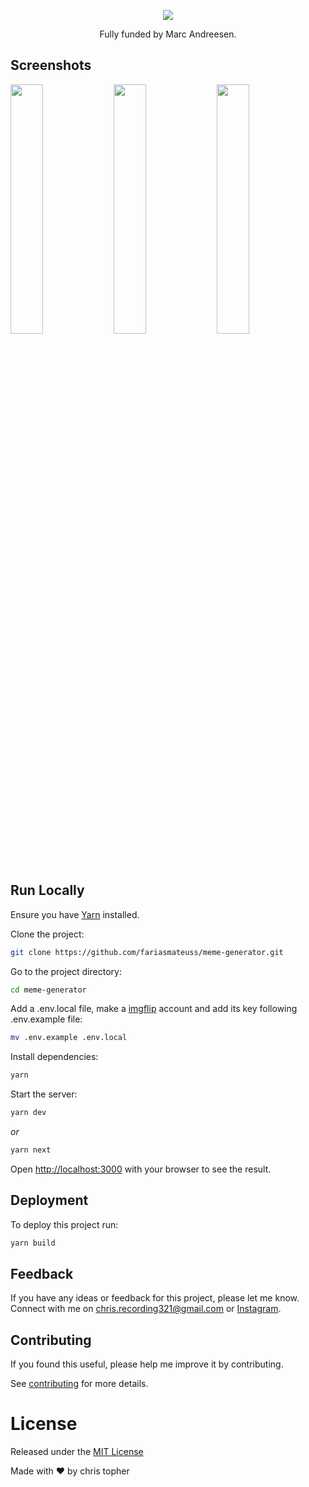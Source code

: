 <p align="center">
  <img src="public/static/dark-logo.svg"  />
</p>

<p align="center">
 Fully funded by Marc Andreesen.
</p>

## Screenshots

<p float="center">
  <img src="docs/resources/templates.png" width="32%" />
  <img src="docs/resources/selected-template.png" width="32%" />
  <img src="docs/resources/generated-meme.png" width="32%" />
</p>

## Run Locally

Ensure you have [Yarn](https://classic.yarnpkg.com/lang/en/docs/install/#mac-stable) installed.

Clone the project:

```bash
git clone https://github.com/fariasmateuss/meme-generator.git
```

Go to the project directory:

```bash
cd meme-generator
```

Add a .env.local file, make a [imgflip](https://imgflip.com/) account and add its key following .env.example file:

```bash
mv .env.example .env.local
```

Install dependencies:

```bash
yarn
```

Start the server:

```bash
yarn dev
```

_or_

```bash
yarn next
```

Open [http://localhost:3000](http://localhost:3000) with your browser to see the result.

## Deployment

To deploy this project run:

```bash
yarn build
```

## Feedback

If you have any ideas or feedback for this project, please let me know. Connect with me on chris.recording321@gmail.com or [Instagram](https://www.instagram.com/ciao_chris/).

## Contributing

If you found this useful, please help me improve it by contributing.

See [contributing](/docs/CONTRIBUTING.md) for more details.

# License

Released under the [MIT License](/LICENSE)

Made with :hearts: by chris topher 
